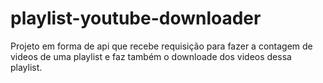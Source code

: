 # playlist-youtube-downloader
Projeto em forma de api que recebe requisição para fazer a contagem de videos de uma playlist e faz também o downloade dos videos dessa playlist.
